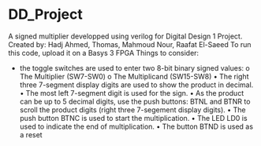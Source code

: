 # DD_Project
A signed multiplier developped using verilog for Digital Design 1 Project. 
Created by: Hadj Ahmed, Thomas, Mahmoud Nour, Raafat El-Saeed 
To run this code, upload it on a Basys 3 FPGA 
Things to consider: 
- the toggle switches are used to enter two 8-bit binary signed values:
  o The Multiplier (SW7-SW0)
  o The Multiplicand (SW15-SW8)
• The right three 7-segment display digits are used to show the product in decimal.
• The most left 7-segment digit is used for the sign.
• As the product can be up to 5 decimal digits, use the push buttons: BTNL and BTNR to scroll the
product digits (right three 7-segement display digits).
• The push button BTNC is used to start the multiplication.
• The LED LD0 is used to indicate the end of multiplication.
• The button BTND is used as a reset 
